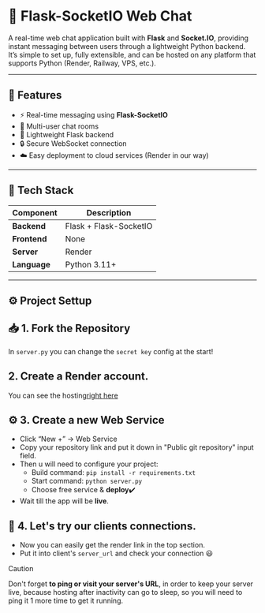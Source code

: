  # 💬 Flask-SocketIO Web Chat

A real-time web chat application built with **Flask** and **Socket.IO**, providing instant messaging between users through a lightweight Python backend.  
It’s simple to set up, fully extensible, and can be hosted on any platform that supports Python (Render, Railway, VPS, etc.).

---

## 🚀 Features

- ⚡ Real-time messaging using **Flask-SocketIO**
- 👥 Multi-user chat rooms
- 🧠 Lightweight Flask backend
- 🔒 Secure WebSocket connection
- ☁️ Easy deployment to cloud services (Render in our way)

---

## 🧱 Tech Stack

| Component | Description |
|------------|-------------|
| **Backend** | Flask + Flask-SocketIO |
| **Frontend** | None |
| **Server** | Render |
| **Language** | Python 3.11+ |

---

## ⚙️ Project Settup

## 📥 1. Fork the Repository
In ```server.py``` you can change the ```secret key``` config at the start! 

## 2. Create a Render account.
You can see the hosting[right here](https://render.com/) 

## ⚙️ 3. Create a new Web Service
* Click “New +” → Web Service
* Copy your repository link and put it down in "Public git repository" input field.
* Then u will need to configure your project:
  - Build command: ```pip install -r requirements.txt```
  - Start command: ```python server.py```
  - Choose free service & **deploy**✔️
* Wait till the app will be **live**.

## 🤝 4. Let's try our clients connections.
* Now you can easily get the render link in the top section.
* Put it into client's ```server_url```  and check your connection 😃

> [!CAUTION]
> Don't forget **to ping or visit your server's URL**, in order to keep your server live, because hosting after inactivity can go to sleep, so you will need to ping it 1 more time to get it running.



